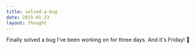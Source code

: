 ```yaml
---
title: solved-a-bug
date: 2015-01-23
layout: thought
---
```

Finally solved a bug I've been working on for three days. And it's Friday! 💃